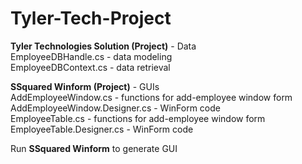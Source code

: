 # Tyler-Tech-Project

**Tyler Technologies Solution (Project)** - Data <br />
EmployeeDBHandle.cs - data modeling <br />
EmployeeDBContext.cs - data retrieval <br />

**SSquared Winform (Project)** - GUIs <br />
AddEmployeeWindow.cs - functions for add-employee window form <br />
AddEmployeeWindow.Designer.cs - WinForm code <br />
EmployeeTable.cs - functions for add-employee window form <br />
EmployeeTable.Designer.cs - WinForm code <br />

Run **SSquared Winform** to generate GUI
